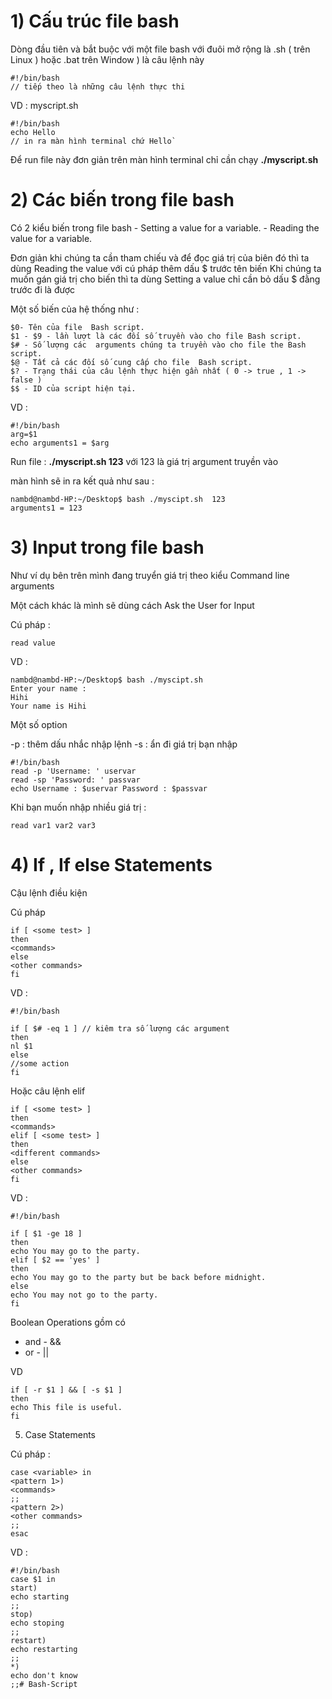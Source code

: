 # 1) Cấu trúc file bash
Dòng đầu tiên và bắt buộc với một file bash với đuôi mở rộng là .sh ( trên Linux ) hoặc .bat trên Window ) là câu lệnh này

    #!/bin/bash
    // tiếp theo là những câu lệnh thực thi

VD : myscript.sh

    #!/bin/bash   
    echo Hello  
    // in ra màn hình terminal chứ Hello`

Để run file này đơn giản trên màn hình terminal chỉ cần chạy **./myscript.sh**

# 2) Các biến trong file bash
Có 2 kiểu biến trong file bash
    - Setting a value for a variable.
    - Reading the value for a variable.

Đơn giản khi chúng ta cần tham chiếu và để đọc giá trị của biên đó thì ta dùng Reading the value với cú pháp thêm dấu $ trước tên biến Khi chúng ta muốn gán giá trị cho biến thì ta dùng Setting a value chỉ cần bỏ dấu $ đằng trước đi là được

Một số biến của hệ thống như :

    $0- Tên của file  Bash script.  
    $1 - $9 - lần lượt là các đối số truyền vào cho file Bash script.  
    $# - Số lượng các  arguments chúng ta truyền vào cho file the Bash script.  
    $@ - Tất cả các đối số cung cấp cho file  Bash script.  
    $? - Trạng thái của câu lệnh thực hiện gần nhất ( 0 -> true , 1 -> false )   
    $$ - ID của script hiện tại.

VD :

    #!/bin/bash
    arg=$1
    echo arguments1 = $arg

Run file : **./myscript.sh 123** với 123 là giá trị argument truyền vào

màn hình sẽ in ra kết quả như sau :

    nambd@nambd-HP:~/Desktop$ bash ./myscipt.sh  123
    arguments1 = 123

# 3) Input trong file bash

Như ví dụ bên trên mình đang truyển giá trị theo kiểu Command line arguments

Một cách khác là mình sẽ dùng cách Ask the User for Input

Cú pháp :

    read value

VD :

    nambd@nambd-HP:~/Desktop$ bash ./myscipt.sh 
    Enter your name :
    Hihi 
    Your name is Hihi

Một số option

-p : thêm dấu nhắc nhập lệnh -s : ẩn đi giá trị bạn nhập

    #!/bin/bash
    read -p 'Username: ' uservar
    read -sp 'Password: ' passvar 
    echo Username : $uservar Password : $passvar

Khi bạn muốn nhập nhiều giá trị :

    read var1 var2 var3

# 4) If , If else Statements

Cậu lệnh điều kiện

Cú pháp

    if [ <some test> ]
    then
    <commands>
    else
    <other commands>
    fi

VD :

    #!/bin/bash
    
    if [ $# -eq 1 ] // kiêm tra số lượng các argument 
    then
    nl $1
    else
    //some action 
    fi

Hoặc câu lệnh elif

    if [ <some test> ]
    then
    <commands>
    elif [ <some test> ] 
    then
    <different commands>
    else
    <other commands>
    fi

VD :

    #!/bin/bash
    
    if [ $1 -ge 18 ]
    then
    echo You may go to the party.
    elif [ $2 == 'yes' ]
    then
    echo You may go to the party but be back before midnight.
    else
    echo You may not go to the party.
    fi

Boolean Operations gồm có

- and - &&
- or - ||

VD

    if [ -r $1 ] && [ -s $1 ]
    then
    echo This file is useful.
    fi

5) Case Statements

Cú pháp :

    case <variable> in
    <pattern 1>)
    <commands>
    ;;
    <pattern 2>)
    <other commands>
    ;;
    esac

VD :
    
    #!/bin/bash
    case $1 in
    start)
    echo starting
    ;;
    stop)
    echo stoping
    ;;
    restart)
    echo restarting
    ;;
    *)
    echo don't know
    ;;# Bash-Script
